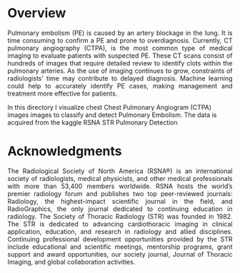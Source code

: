 # Overview
<p align="justify">
Pulmonary embolism (PE) is caused by an artery blockage in the lung. It is time consuming to confirm a PE and prone to overdiagnosis. Currently, CT pulmonary angiography (CTPA), is the most common type of medical imaging to evaluate patients with suspected PE. These CT scans consist of hundreds of images that require detailed review to identify clots within the pulmonary arteries. As the use of imaging continues to grow, constraints of radiologists’ time may contribute to delayed diagnosis. Machine learning could help to accurately identify PE cases, making management and treatment more effective for patients.
 
In this directory I visualize chest Chest Pulmonary Angiogram (CTPA) images images to  classify and detect Pulmonary Embolism. The data is acquired from the kaggle RSNA STR Pulmonary Detection  
</p>
 
 # Acknowledgments
 <p align="justify">
The Radiological Society of North America (RSNA®) is an international society of radiologists, medical physicists, and other medical professionals with more than 53,400 members worldwide. RSNA hosts the world’s premier radiology forum and publishes two top peer-reviewed journals: Radiology, the highest-impact scientific journal in the field, and RadioGraphics, the only journal dedicated to continuing education in radiology. The Society of Thoracic Radiology (STR) was founded in 1982. The STR is dedicated to advancing cardiothoracic imaging in clinical application, education, and research in radiology and allied disciplines. Continuing professional development opportunities provided by the STR include educational and scientific meetings, mentorship programs, grant support and award opportunities, our society journal, Journal of Thoracic Imaging, and global collaboration activities.
 </p>
